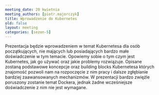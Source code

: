 ```yaml
---
meeting_date: 20 kwietnia
meeting_authors: [piotr.majorczyk]
title: Wprowadzenie do Kubernetes
old: false
layout: meeting
categories: [sezon-5]
---
```


Prezentacja będzie wprowadzeniem w temat Kubernetesa dla osób początkujących, nie mających lub posiadających bardzo małe doświadczenie w tym temacie.
Opowiemy sobie o tym czym jest Kubernetes, jak go używać oraz jakie problemy rozwiązuje.
Opisane zostaną podstawowe koncepcje oraz building blocks Kubernetesa których znajomość pozwoli nam na rozpoczęcie z nim pracy i dalsze zgłębianie bardziej zaawansowanych mechanizmów.
W prezentacji bardzo zwięźle poruszony zostanie temat Dockera, jednak żadne wcześniejsze doświadczenie z nim nie jest wymagane.
